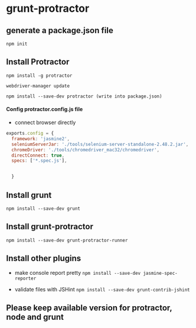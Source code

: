 # grunt-protractor

## generate a package.json file

`npm init`

## Install Protractor
```
npm install -g protractor

webdriver-manager update

npm install --save-dev protractor (write into package.json)
```

#### Config protractor.config.js file

+ connect browser directly
```js
exports.config = {
  framework: 'jasmine2',
  seleniumServerJar: './tools/selenium-server-standalone-2.48.2.jar',
  chromeDriver: './tools/chromedriver_mac32/chromedriver',
  directConnect: true,
  specs: ['*.spec.js'],


  }

```
## Install grunt

`npm install --save-dev grunt`

## Install grunt-protractor

`npm install --save-dev grunt-protractor-runner`

## Install other plugins

+ make console report pretty
`npm install --save-dev jasmine-spec-reporter`

+ validate files with JSHint
`npm install --save-dev grunt-contrib-jshint`

## Please keep available version for protractor, node and grunt
